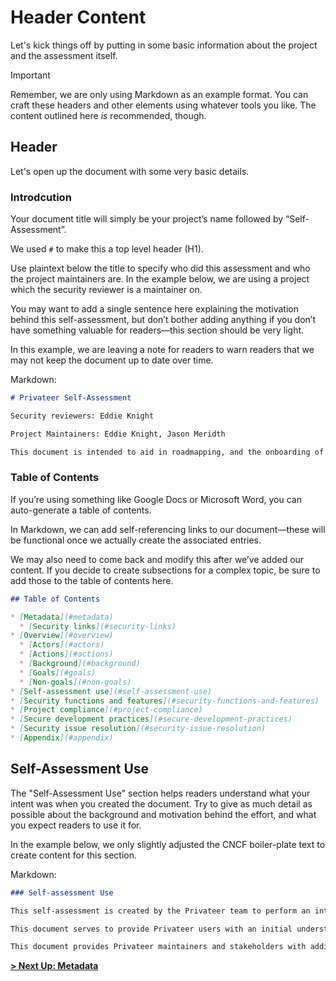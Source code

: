 # Header Content

Let's kick things off by putting in some basic information about the project and the assessment itself.

> [!IMPORTANT]
> Remember, we are only using Markdown as an example format. You can craft these headers and other elements using whatever tools you like. The content outlined here _is_ recommended, though.

## Header

Let's open up the document with some very basic details.

### Introdcution

Your document title will simply be your project’s name followed by “Self-Assessment”.

We used `#` to make this a top level header (H1).

Use plaintext below the title to specify who did this assessment and who the project maintainers are. In the example below, we are using a project which the security reviewer is a maintainer on.

You may want to add a single sentence here explaining the motivation behind this self-assessment, but don’t bother adding anything if you don’t have something valuable for readers—this section should be very light.

In this example, we are leaving a note for readers to warn readers that we may not keep the document up to date over time.

Markdown:

```md
# Privateer Self-Assessment

Security reviewers: Eddie Knight

Project Maintainers: Eddie Knight, Jason Meridth

This document is intended to aid in roadmapping, and the onboarding of new maintainers. This document is used for planning purposes, and may quickly go out of date due to ongoing development. Please contact a maintainer to verify the accuracy prior to making decisions using this self-assessment.
```

### Table of Contents

If you’re using something like Google Docs or Microsoft Word, you can auto-generate a table of contents.

In Markdown, we can add self-referencing links to our document—these will be functional once we actually create the associated entries.

We may also need to come back and modify this after we’ve added our content. If you decide to create subsections for a complex topic, be sure to add those to the table of contents here.

```md
## Table of Contents

* [Metadata](#metadata)
  * [Security links](#security-links)
* [Overview](#overview)
  * [Actors](#actors)
  * [Actions](#actions)
  * [Background](#background)
  * [Goals](#goals)
  * [Non-goals](#non-goals)
* [Self-assessment use](#self-assessment-use)
* [Security functions and features](#security-functions-and-features)
* [Project compliance](#project-compliance)
* [Secure development practices](#secure-development-practices)
* [Security issue resolution](#security-issue-resolution)
* [Appendix](#appendix)
```

## Self-Assessment Use

The "Self-Assessment Use" section helps readers understand what your intent was when you created the document. Try to give as much detail as possible about the background and motivation behind the effort, and what you expect readers to use it for.

In the example below, we only slightly adjusted the CNCF boiler-plate text to create content for this section.

Markdown:

```md
### Self-assessment Use

This self-assessment is created by the Privateer team to perform an internal analysis of the project's security. It is not intended to provide a security audit of Privateer, or function as an independent assessment or attestation of Privateer's security health.

This document serves to provide Privateer users with an initial understanding of Privateer's security, where to find existing security documentation, Privateer plans for security, and general overview of Privateer security practices, both for development of Privateer as well as security of Privateer.

This document provides Privateer maintainers and stakeholders with additional context to help inform the roadmap creation process, so that security and feature improvements can be prioritized accordingly.
```

**[> Next Up: Metadata](./metadata.md)**
